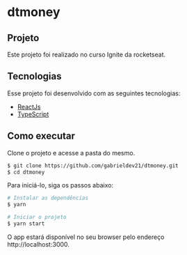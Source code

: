 # dtmoney

## Projeto

Este projeto foi realizado no curso Ignite da rocketseat.

## Tecnologias

Esse projeto foi desenvolvido com as seguintes tecnologias:

- [ReactJs](https://reactjs.org)
- [TypeScript](https://www.typescriptlang.org/)

## Como executar

Clone o projeto e acesse a pasta do mesmo.

```bash
$ git clone https://github.com/gabrieldev21/dtmoney.git
$ cd dtmoney
```

Para iniciá-lo, siga os passos abaixo:
```bash
# Instalar as dependências
$ yarn

# Iniciar o projeto
$ yarn start
```

O app estará disponível no seu browser pelo endereço http://localhost:3000.

